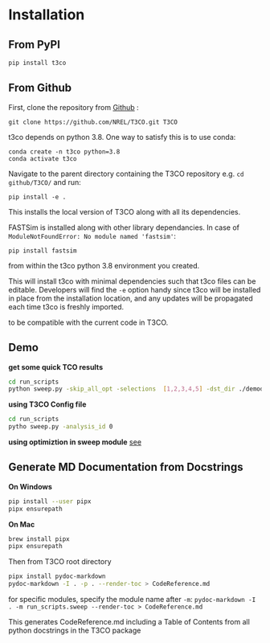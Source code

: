 # Installation
## From PyPI
```bash
pip install t3co
```

## From Github
First, clone the repository from [Github](https://github.com/NREL/T3CO) :

    git clone https://github.com/NREL/T3CO.git T3CO
    
t3co depends on python 3.8. One way to satisfy this is to use conda:

    conda create -n t3co python=3.8
    conda activate t3co


Navigate to the parent directory containing the T3CO repository e.g. `cd github/T3CO/` and run:

    pip install -e .

This installs the local version of T3CO along with all its dependencies. 

FASTSim is installed along with other library dependancies. In case of `ModuleNotFoundError: No module named 'fastsim'`:

    pip install fastsim


from within the t3co python 3.8 environment you created.  
    
This will install t3co with minimal dependencies such that t3co files can be editable. Developers will find the `-e` option handy since t3co will be installed in place from the installation location, and any updates will be propagated each time t3co is freshly imported.  


to be compatible with the current code in T3CO.

## Demo 
**get some quick TCO results**
```bash
cd run_scripts
python sweep.py -skip_all_opt -selections  [1,2,3,4,5] -dst_dir ./demodata
```

**using T3CO Config file**
```bash
cd run_scripts
pytho sweep.py -analysis_id 0
```

**using optimiztion in sweep module** [see](https://github.com/NREL/T3CO/blob/52252a06fd16cc7bae377f169b78d02c30887b96/docs/models/optimization.md)

## Generate MD Documentation from Docstrings
**On Windows**

```bash
pip install --user pipx
pipx ensurepath
```

**On Mac**
```bash
brew install pipx
pipx ensurepath
```

Then from T3CO root directory
```bash
pipx install pydoc-markdown
pydoc-markdown -I . -p . --render-toc > CodeReference.md
```
for specific modules, specify the module name after `-m`:
`pydoc-markdown -I . -m run_scripts.sweep --render-toc > CodeReference.md`

This generates CodeReference.md including a Table of Contents from all python docstrings in the T3CO package